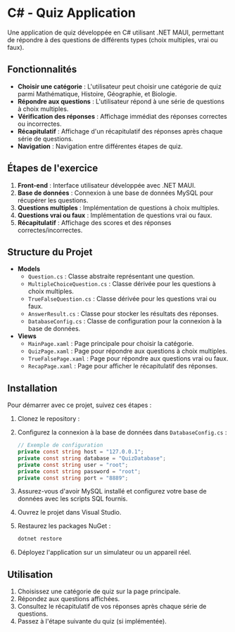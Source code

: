 # C# - Quiz Application

Une application de quiz développée en C# utilisant .NET MAUI, permettant de répondre à des questions de différents types (choix multiples, vrai ou faux).

## Fonctionnalités

- **Choisir une catégorie** : L'utilisateur peut choisir une catégorie de quiz parmi Mathématique, Histoire, Géographie, et Biologie.
- **Répondre aux questions** : L'utilisateur répond à une série de questions à choix multiples.
- **Vérification des réponses** : Affichage immédiat des réponses correctes ou incorrectes.
- **Récapitulatif** : Affichage d'un récapitulatif des réponses après chaque série de questions.
- **Navigation** : Navigation entre différentes étapes de quiz.

## Étapes de l'exercice

1. **Front-end** : Interface utilisateur développée avec .NET MAUI.
2. **Base de données** : Connexion à une base de données MySQL pour récupérer les questions.
3. **Questions multiples** : Implémentation de questions à choix multiples.
4. **Questions vrai ou faux** : Implémentation de questions vrai ou faux.
5. **Récapitulatif** : Affichage des scores et des réponses correctes/incorrectes.

## Structure du Projet

- **Models**
  - `Question.cs` : Classe abstraite représentant une question.
  - `MultipleChoiceQuestion.cs` : Classe dérivée pour les questions à choix multiples.
  - `TrueFalseQuestion.cs` : Classe dérivée pour les questions vrai ou faux.
  - `AnswerResult.cs` : Classe pour stocker les résultats des réponses.
  - `DatabaseConfig.cs` : Classe de configuration pour la connexion à la base de données.
- **Views**
  - `MainPage.xaml` : Page principale pour choisir la catégorie.
  - `QuizPage.xaml` : Page pour répondre aux questions à choix multiples.
  - `TrueFalsePage.xaml` : Page pour répondre aux questions vrai ou faux.
  - `RecapPage.xaml` : Page pour afficher le récapitulatif des réponses.

## Installation

Pour démarrer avec ce projet, suivez ces étapes :

1. Clonez le repository :

2. Configurez la connexion à la base de données dans `DatabaseConfig.cs` :

   ```csharp
   // Exemple de configuration
   private const string host = "127.0.0.1";
   private const string database = "QuizDatabase";
   private const string user = "root";
   private const string password = "root";
   private const string port = "8889";
   ```

3. Assurez-vous d'avoir MySQL installé et configurez votre base de données avec les scripts SQL fournis.

4. Ouvrez le projet dans Visual Studio.

5. Restaurez les packages NuGet :

   ```bash
   dotnet restore
   ```

6. Déployez l'application sur un simulateur ou un appareil réel.

## Utilisation

1. Choisissez une catégorie de quiz sur la page principale.
2. Répondez aux questions affichées.
3. Consultez le récapitulatif de vos réponses après chaque série de questions.
4. Passez à l'étape suivante du quiz (si implémentée).
